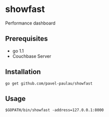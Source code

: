 showfast
========

Performance dashboard

Prerequisites
-------------

* go 1.1
* Couchbase Server

Installation
------------

    go get github.com/pavel-paulau/showfast

Usage
-----

    $GOPATH/bin/showfast -address=127.0.0.1:8000

